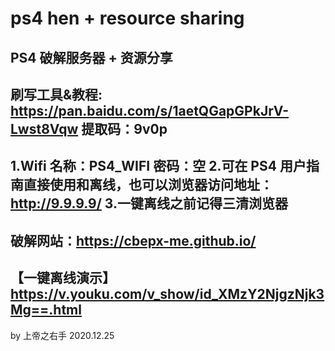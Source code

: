 # ps4 hen + resource sharing
PS4 破解服务器 + 资源分享
--------------------------------------------------------------------------
刷写工具&教程: https://pan.baidu.com/s/1aetQGapGPkJrV-Lwst8Vqw 
提取码：9v0p 
--------------------------------------------------------------------------
1.Wifi 名称：PS4_WIFI       密码：空
2.可在 PS4 用户指南直接使用和离线，也可以浏览器访问地址：http://9.9.9.9/
3.一键离线之前记得三清浏览器
--------------------------------------------------------------------------
破解网站：https://cbepx-me.github.io/
--------------------------------------------------------------------------
【一键离线演示】
https://v.youku.com/v_show/id_XMzY2NjgzNjk3Mg==.html
--------------------------------------------------------------------------
by 上帝之右手
2020.12.25
